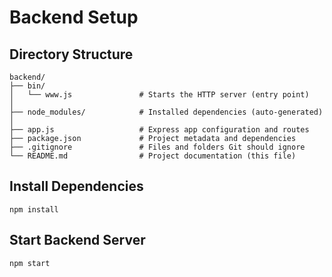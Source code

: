 # Backend Setup

## Directory Structure

```
backend/
├── bin/
│   └── www.js               # Starts the HTTP server (entry point)
│
├── node_modules/            # Installed dependencies (auto-generated)
│
├── app.js                   # Express app configuration and routes
├── package.json             # Project metadata and dependencies
├── .gitignore               # Files and folders Git should ignore
└── README.md                # Project documentation (this file)

```

## Install Dependencies

```
npm install
```

## Start Backend Server

```
npm start
```